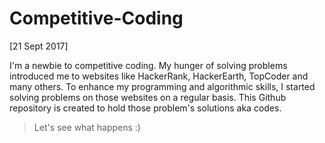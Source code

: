 # Competitive-Coding
[21 Sept 2017]

I'm a newbie to competitive coding. My hunger of solving problems introduced me to websites like HackerRank, HackerEarth, TopCoder and many others.
To enhance my programming and algorithmic skills, I started solving problems on those websites on a regular basis. This Github repository is created to hold those problem's solutions aka codes. 

>Let's see what happens :)
